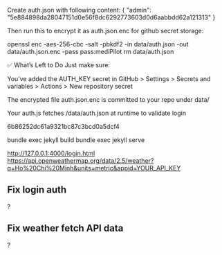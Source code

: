 Create auth.json with following content:
{
  "admin": "5e884898da28047151d0e56f8dc6292773603d0d6aabbdd62a121313"
}

Then run this to encrypt it as auth.json.enc for github secret storage:

openssl enc -aes-256-cbc -salt -pbkdf2 -in data/auth.json -out data/auth.json.enc -pass pass:mediPilot
rm data/auth.json

✅ What’s Left to Do
Just make sure:

You’ve added the AUTH_KEY secret in GitHub > Settings > Secrets and variables > Actions > New repository secret

The encrypted file auth.json.enc is committed to your repo under data/

Your auth.js fetches /data/auth.json at runtime to validate login

6b86252dc61a9321bc87c3bcd0a5dcf4

bundle exec jekyll build
bundle exec jekyll serve

http://127.0.0.1:4000/login.html
https://api.openweathermap.org/data/2.5/weather?q=Ho%20Chi%20Minh&units=metric&appid=YOUR_API_KEY


## Fix login auth
?
## Fix weather fetch API data
?